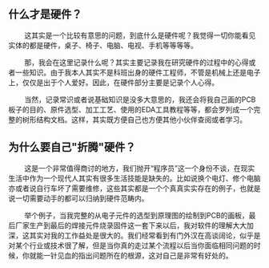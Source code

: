 
## 什么才是硬件？

&emsp;&emsp; 这其实是一个比较有意思的问题，到底什么是硬件呢？我觉得一切你能看见实体的都是硬件，桌子、椅子、电脑、电视、手机等等等等。

&emsp;&emsp; 那，我会在这里记录什么呢？其实主要记录我在研究硬件的过程中的心得或者一些知识。由于我本人其实不是科班出身的硬件工程师，不管是机械上还是电子上，仅仅是出于个人爱好。因此，在硬件部分主要是记录个人心得。

&emsp;&emsp; 当然，记录常识或者说基础知识是没多大意思的，我还会将我自己画的PCB板子的目的、原件选型、加工工艺、使用的EDA工具教程等等，都会罗列成一个完整的树形结构文档。这样，其实既方便自己也方便其他小伙伴查阅或者学习。

## 为什么要自己"折腾"硬件？

&emsp;&emsp; 这是一个非常值得商讨的地方，我们抛开“程序员”这一个身份不谈，在现实生活中作为一个现代人其实有很多生活技能是缺失的。比如说换个电灯、修个电脑亦或者说自行车坏了需要维修，这些其实都是一个个真真实实存在的例子，也就是说一切需要动手的都可以归纳到硬件范畴内。

&emsp;&emsp; 举个例子，当我完整的从电子元件的选型到原理图的绘制到PCB的画板，最后厂家生产到最后的焊接元件烧录固件这一套下来以后，我对软件的理解大大加深，这其实对我的工作益处是很大的。我们经常看到有门外汉在高谈阔论，似乎是对某个行业或技术很了解，但是当你真的走过某个流程以后当你面临相同问题的时候，你就能一针见血的指出问题所在的根源，这对自己是非常有好处的。